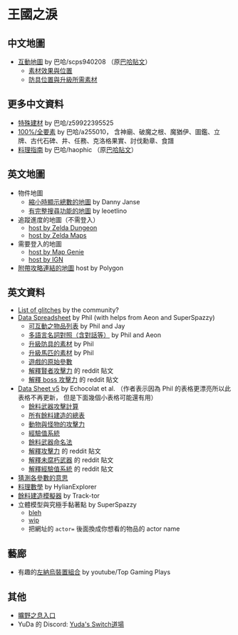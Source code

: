 # 王國之淚

## 中文地圖

* [互動地圖](https://www.gamertw.com/zelda/totk/map)
  by 巴哈/scps940208
  （原[巴哈貼文](https://forum.gamer.com.tw/C.php?bsn=1689&snA=11168)）
  * [素材效果與位置](https://www.gamertw.com/zelda/totk/material)
  * [防具位置與升級所需素材](https://www.gamertw.com/zelda/totk/armor)

## 更多中文資料

* [特殊建材](https://forum.gamer.com.tw/C.php?bsn=1689&snA=11715)
   by 巴哈/z59922395525
* [100%/全要素](https://forum.gamer.com.tw/C.php?bsn=1689&snA=11607)
  by 巴哈/a255010，
  含神廟、破魔之根、魔猶伊、圖鑑、立牌、古代石碑、井、任務、克洛格果實、討伐勳章、食譜
* [料理指南](https://haozzone.notion.site/Z-5908f127996e4454806aca88e74dcda5)
  by 巴哈/haophic
  （原[巴哈貼文](https://forum.gamer.com.tw/C.php?bsn=1689&snA=11799)）

## 英文地圖

* 物件地圖
  * [縮小時顯示總數的地圖](https://vetyst.github.io/TotK-Object-Map/)
    by Danny Janse
  * [有完整搜尋功能的地圖](https://objmap-totk.zeldamods.org/)
    by leoetlino
* 追蹤進度的地圖（不需登入）
  * [host by Zelda Dungeon](https://www.zeldadungeon.net/tears-of-the-kingdom-interactive-map/)
  * [host by Zelda Maps](https://zeldamaps.com/?game=TotK)
* 需要登入的地圖
  * [host by Map Genie](https://mapgenie.io/zelda-tears-of-the-kingdom/maps/hyrule)
  * [host by IGN](https://www.ign.com/maps/the-legend-of-zelda-tears-of-the-kingdom/hyrule)
* [附帶攻略連結的地圖](https://www.polygon.com/c/zelda-tears-of-the-kingdom-guide/23718210/zelda-tears-of-the-kingdom-map-hyrule-depths-sky)
   host by Polygon

## 英文資料

* [List of glitches](https://docs.google.com/spreadsheets/d/1xNB1gOLZRSF9yp1mHUsS9ymogRJa1Wz8rTliTXezeRM/)
  by the community?
* [Data Spreadsheet](https://docs.google.com/spreadsheets/d/1fBvQ17WHP3ASgtO8ode_rf1g4DfEHErMrHwwLppNTJM/)
  by Phil (with helps from Aeon and SuperSpazzy)
  * [可互動之物品列表](https://docs.google.com/spreadsheets/d/1eHHFwGDsI3sHTOLaawlxKgxbiLG8ceHUHpbpC2Bj57k/)
    by Phil and Jay
  * [多語言名詞對照（含對話等）](https://docs.google.com/spreadsheets/d/11S_vD-kUTwG58qnhtchB12humhFOOK0qzRRilrA_hek/)
    by Phil and Aeon
  * [升級防具的素材](https://docs.google.com/spreadsheets/d/1gzS-kViCZ6c4GCDdUFiwfx_Fih2sbcwJm5czzKLJvGo/)
    by Phil
  * [升級馬匹的素材](https://docs.google.com/spreadsheets/d/1dIqcZ4a0D_oyug5wTMdF9Ori7wOyTzJOsamnGHn-IdU/)
    by Phil
  * [遊戲的原始參數](https://docs.google.com/spreadsheets/d/1YkGXGsYIr91d00Lri2cTXYtorRfoMkZNbS1I_4mZLGc/)
  * [解釋賢者攻擊力](https://www.reddit.com/r/tearsofthekingdom/comments/14ct8kt/sage_attack_power_a_full_breakdown/)
    的 reddit 貼文
  * [解釋 boss 攻擊力](https://www.reddit.com/r/tearsofthekingdom/comments/14rr5sd/how_temple_bosses_scale_a_full_breakdown/)
    的 reddit 貼文
* [Data Sheet v5](https://docs.google.com/spreadsheets/d/18pNtDx3z-8CwGJRmlW574xbQ6VphQOkvpZhClpOEVDA/)
  by Echocolat et al.
  （作者表示因為 Phil 的表格更漂亮所以此表格不再更新，
    但是下面幾個小表格可能還有用）
  * [餘料武器攻擊計算](https://docs.google.com/spreadsheets/d/1LPhUKU479MtmxFd5V7EXdIAurIGR6pxOG3FYjuZw8NM/)
  * [所有餘料建造的總表](https://docs.google.com/spreadsheets/d/1D8FpE5meHxblv62VbI70g_eRBd3b2Xphz7wM69stG5E/)
  * [動物與怪物的攻擊力](https://docs.google.com/spreadsheets/d/1HvVT5MWV0tr7ZiioW8MndsQGtG7S-g4AtWF2NFi-5qQ/)
  * [經驗值系統](https://docs.google.com/spreadsheets/d/1VyzoV6YrTkJHUjqBcgaflPLRDNPvFEhaStJMuOahfAY/)
  * [餘料武器命名法](https://docs.google.com/spreadsheets/d/1wQDX1RJIRRbRBhujk-XA8TqxJU_WjvR_LBC1ZGtRuM4/)
  * [解釋攻擊力](https://www.reddit.com/r/tearsofthekingdom/comments/13wrp2g/a_mostly_complete_post_about_how_the_weapon/)
    的 reddit 貼文
  * [解釋未腐朽武器](https://www.reddit.com/r/tearsofthekingdom/comments/13uqo9h/everything_you_need_to_know_about_nondecayed/)
    的 reddit 貼文
  * [解釋經驗值系統](https://www.reddit.com/r/tearsofthekingdom/comments/1496az3/explaining_level_scaling_in_totk/)
    的 reddit 貼文
* [猜測各參數的意思](https://docs.google.com/spreadsheets/d/1_wiJD0WQ2uEqOEdgBCg8bTuF35pFTU9rengRp6GE--w/)
* [料理數學](https://www.reddit.com/r/tearsofthekingdom/comments/144ss8t/cooking_cheat_sheet_version_03_with_ingredient/)
  by HylianExplorer
* [餘料建造模擬器](https://zonai-fusion.link)
  by Track-tor
* 立體模型與究極手黏著點 by SuperSpazzy
  * [bleh](http://dev.ssmvc.org:8080/bleh.html?actor=Obj_SpikeBall_B)
  * [wip](http://dev.ssmvc.org:8080/wip.html?actor=Obj_SpikeBall_B)
  * 把網址的 `actor=` 後面換成你想看的物品的 actor name

## 藝廊

* 有趣的[左納烏裝置組合](https://www.youtube.com/playlist?list=PLAp_O-WDBQLDk0owRTliK7G7FUrKuFS6q)
  by youtube/Top Gaming Plays

## 其他

* [曠野之息入口](/BotW)
* YuDa 的 Discord: [Yuda's Switch道場](https://discord.com/invite/5V872Y8)